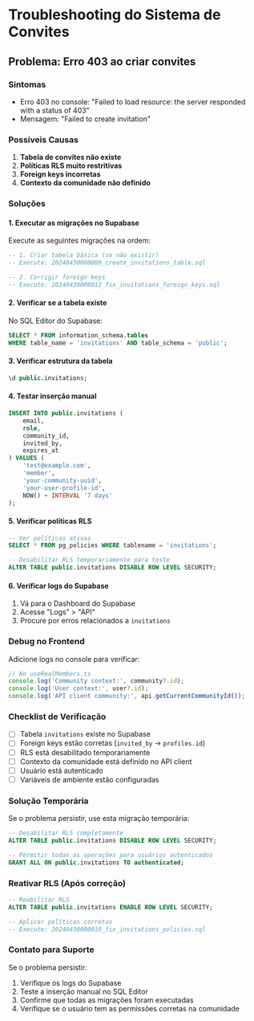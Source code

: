 # Troubleshooting do Sistema de Convites

## Problema: Erro 403 ao criar convites

### Sintomas
- Erro 403 no console: "Failed to load resource: the server responded with a status of 403"
- Mensagem: "Failed to create invitation"

### Possíveis Causas

1. **Tabela de convites não existe**
2. **Políticas RLS muito restritivas**
3. **Foreign keys incorretas**
4. **Contexto da comunidade não definido**

### Soluções

#### 1. Executar as migrações no Supabase

Execute as seguintes migrações na ordem:

```sql
-- 1. Criar tabela básica (se não existir)
-- Execute: 20240430000009_create_invitations_table.sql

-- 2. Corrigir foreign keys
-- Execute: 20240430000012_fix_invitations_foreign_keys.sql
```

#### 2. Verificar se a tabela existe

No SQL Editor do Supabase:

```sql
SELECT * FROM information_schema.tables 
WHERE table_name = 'invitations' AND table_schema = 'public';
```

#### 3. Verificar estrutura da tabela

```sql
\d public.invitations;
```

#### 4. Testar inserção manual

```sql
INSERT INTO public.invitations (
    email, 
    role, 
    community_id, 
    invited_by, 
    expires_at
) VALUES (
    'test@example.com',
    'member',
    'your-community-uuid',
    'your-user-profile-id',
    NOW() + INTERVAL '7 days'
);
```

#### 5. Verificar políticas RLS

```sql
-- Ver políticas ativas
SELECT * FROM pg_policies WHERE tablename = 'invitations';

-- Desabilitar RLS temporariamente para teste
ALTER TABLE public.invitations DISABLE ROW LEVEL SECURITY;
```

#### 6. Verificar logs do Supabase

1. Vá para o Dashboard do Supabase
2. Acesse "Logs" > "API"
3. Procure por erros relacionados a `invitations`

### Debug no Frontend

Adicione logs no console para verificar:

```typescript
// No useRealMembers.ts
console.log('Community context:', community?.id);
console.log('User context:', user?.id);
console.log('API client community:', api.getCurrentCommunityId());
```

### Checklist de Verificação

- [ ] Tabela `invitations` existe no Supabase
- [ ] Foreign keys estão corretas (`invited_by` → `profiles.id`)
- [ ] RLS está desabilitado temporariamente
- [ ] Contexto da comunidade está definido no API client
- [ ] Usuário está autenticado
- [ ] Variáveis de ambiente estão configuradas

### Solução Temporária

Se o problema persistir, use esta migração temporária:

```sql
-- Desabilitar RLS completamente
ALTER TABLE public.invitations DISABLE ROW LEVEL SECURITY;

-- Permitir todas as operações para usuários autenticados
GRANT ALL ON public.invitations TO authenticated;
```

### Reativar RLS (Após correção)

```sql
-- Reabilitar RLS
ALTER TABLE public.invitations ENABLE ROW LEVEL SECURITY;

-- Aplicar políticas corretas
-- Execute: 20240430000010_fix_invitations_policies.sql
```

### Contato para Suporte

Se o problema persistir:

1. Verifique os logs do Supabase
2. Teste a inserção manual no SQL Editor
3. Confirme que todas as migrações foram executadas
4. Verifique se o usuário tem as permissões corretas na comunidade 
